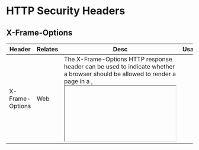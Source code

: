 # HTTP Security Headers
## X-Frame-Options
<table>
    <thead>
        <tr>
            <th>Header</th>
            <th>Relates</th>
            <th>Desc</th>
            <th>Usage</th>
            <th>Details</th>
        </tr>
    </thead>
    <tbody>
        <tr>
            <td rowspan=3>X-Frame-Options</td>
            <td rowspan=3>Web</td>
            <td rowspan=3>The X-Frame-Options HTTP response header can be used to indicate whether a browser should be allowed to render a page in a <frame>, <iframe>, <embed> or <object>. Sites can use this to avoid click-jacking attacks, by ensuring that their content is not embedded into other sites.</td>
            <td>X-Frame-Options: DENY</td>
            <td>No rendering within a frame.</td>
        </tr>
        <tr>
            <td>X-Frame-Options: SAMEORIGIN</td>
            <td>No rendering if origin mismatch.</td>
        </tr>
        <tr>
            <td>X-Frame-Options: ALLOW-FROM origin</td>
            <td>This is an obsolete directive. Modern browsers that encounter response headers with this directive will ignore the header completely. The Content-Security-Policy HTTP header has a frame-ancestors directive which you should use instead.</td>
        </tr>
        <tr colspan=5>
        <td>hede</td>
        </tr>
    </tbody>
</table>

<hr>

## CSP (Content Security Policy)
<table>
    <thead>
        <tr>
            <th>Header</th>
            <th>Relates</th>
            <th>Desc</th>
            <th>Usage</th>
            <th>Details</th>
        </tr>
    </thead>
    <tbody>
        <tr>
            <td rowspan=7>Content-Security-Policy</td>
            <td rowspan=7>Web</td>
            <td rowspan=7>Content Security Policy (CSP) is a security feature that is used to specify the origin of content that is allowed to be loaded on a website or in a web applications. It is an added layer of security that helps to detect and mitigate certain types of attacks, including Cross-Site Scripting (XSS) and data injection attacks. These attacks are used for everything from data theft to site defacement to distribution of malware.</td>
            <td>Content-Security-Policy: default-src 'self'</td>
            <td>Define loading policy for all resources type in case a resource type’s dedicated directive is not defined (fallback).</td>
        </tr>
        <tr>
            <td>Content-Security-Policy: default-src 'self' www.mydomain.com</td>
            <td>Define loading policy for all resources type in case a resource type’s dedicated directive is not defined (fallback).</td>
        </tr>
        <tr>
            <td>Content-Security-Policy: img-src *;</td>
            <td>Define from where the protected resource can load images.</td>
        </tr>
        <tr>
            <td>Content-Security-Policy: media-src www.mydomain.com;</td>
            <td>Define from where the protected resource can load video and audio.</td>
        </tr>
        <tr>
            <td>Content-Security-Policy: script-src www.mydomain.com;</td>
            <td>Define which scripts the protected resource can execute.</td>
        </tr>
        <tr>
            <td>Content-Security-Policy: frame-ancestors 'self' https://www.example.org;</td>
            <td>Define from where the protected resource can be embedded in frames.</td>
        </tr>
        <tr>
            <td>Content-Security-Policy: frame-ancestors 'self' https://mydomain.com https://example.com;</td>
            <td>Define from where the protected resource can be embedded in frames.</td>
        </tr>
    </tbody>
</table>

<hr>

## X-Content-Type-Options
<table>
    <thead>
        <tr>
            <th>Header</th>
            <th>Relates</th>
            <th>Desc</th>
            <th>Usage</th>
            <th>Details</th>
        </tr>
    </thead>
    <tbody>
        <tr>
            <td>X-Content-Type-Options</td>
            <td>Web</td>
            <td>Setting this header will prevent the browser from interpreting files as a different MIME type to what is specified in the Content-Type HTTP header (e.g. treating text/plain as text/css).</td>
            <td>X-Content-Type-Options: nosniff</td>
            <td>Will prevent the browser from MIME-sniffing a response away from the declared content-type.</td>
        </tr>
    </tbody>
</table>

<hr>

## Cross-Origin-Resource-Policy
<table>
    <thead>
        <tr>
            <th>Header</th>
            <th>Relates</th>
            <th>Desc</th>
            <th>Usage</th>
            <th>Details</th>
        </tr>
    </thead>
    <tbody>
        <tr>
            <td rowspan=3>Cross-Origin-Resource-Policy</td>
            <td rowspan=3>Web / API / Mobile</td>
            <td rowspan=3>This response header (also named CORP) allows to define a policy that lets web sites and applications opt in to protection against certain requests from other origins (such as those issued with elements like <script> and <img>), to mitigate speculative side-channel attacks.</td>
            <td>Cross-Origin-Resource-Policy: same-site</td>
            <td>Only requests from the same Site can read the resource.</td>
        </tr>
        <tr>
            <td>Cross-Origin-Resource-Policy: same-origin</td>
            <td>Only requests from the same Origin (i.e. scheme + host + port) can read the resource.</td>
        </tr>
        <tr>
            <td>Cross-Origin-Resource-Policy: cross-origin</td>
            <td>Requests from any Origin (both same-site and cross-site) can read the resource. Browsers are using this policy when an CORP header is not specified.</td>
        </tr>
    </tbody>
</table>

<hr>

## CORS (Cross Origin Resource Sharing)
<table>
    <thead>
        <tr>
            <th>Header</th>
            <th>Relates</th>
            <th>Desc</th>
            <th>Usage</th>
            <th>Details</th>
        </tr>
    </thead>
    <tbody>
        <tr>
            <td rowspan=5>Access-Control-*</td>
            <td rowspan=5>Web / API / Mobile</td>
            <td rowspan=5>Cross Origin Resource Sharing (CORS) is a mechanism that enables a web browser to perform cross-domain requests using the XMLHttpRequest (XHR) Level 2 (L2) API in a controlled manner. In the past, the XHR L1 API only allowed requests to be sent within the same origin as it was restricted by the Same Origin Policy (SOP).</td>
            <td>Access-Control-Allow-Origin: https://www.mydomain.com</td>
            <td>indicate which domains are allowed to read the response. Based on the CORS W3 Specification it is up to the client to determine and enforce the restriction of whether the client has access to the response data based on this header.</td>
        </tr>
        <tr>
            <td>Access-Control-Request-Method: POST</td>
            <td>Header is used when a browser performs a preflight OPTIONS request and lets the client indicate the request method of the final request.</td>
        </tr>
        <tr>
            <td>Access-Control-Allow-Method: POST</td>
            <td>Header used by the server to describe the methods the clients are allowed to use.</td>
        </tr>
        <tr>
            <td>Access-Control-Request-Max-Age: 86400</td>
            <td>Header determines the time a preflight request can be cached in the browser.</td>
        </tr>
        <tr>
            <td>Access-Control-Allow-Crerdentials: true</td>
            <td>This response header allows browsers to read the response when credentials are passed. When the header is sent, the web application must set an origin to the value of the Access-Control-Allow-Origin header.</td>
        </tr>
    </tbody>
</table>

<hr>

## HSTS (HTTP Strict Transport Security)
<table>
    <thead>
        <tr>
            <th>Header</th>
            <th>Relates</th>
            <th>Desc</th>
            <th>Usage</th>
            <th>Details</th>
        </tr>
    </thead>
    <tbody>
        <tr>
            <td rowspan=3>Strict-Transport-Security</td>
            <td rowspan=3>Web / API / Mobile</td>
            <td rowspan=3>HTTP Strict Transport Security (also named HSTS) is a web security policy mechanism which helps to protect websites against protocol downgrade attacks and cookie hijacking. It allows web servers to declare that web browsers (or other complying user agents) should only interact with it using secure HTTPS connections, and never via the insecure HTTP protocol.</td>
            <td>Strict-Transport-Security: max-age=31536000</td>
            <td>The time, in seconds, that the browser should remember that this site is only to be accessed using HTTPS.</td>
        </tr>
        <tr>
            <td>Strict-Transport-Security: max-age=31536000 ; includeSubDomains</td>
            <td>If this optional parameter is specified, this rule applies to all of the site’s subdomains as well.</td>
        </tr>
        <tr>
            <td>Strict-Transport-Security: max-age=31536000 ; includeSubDomains ; preload</td>
            <td>If this optional parameter is specified, its instruct the browser to always access the site using HTTPS because the site is included into Strict-Transport-Security preload list.</td>
        </tr>
    </tbody>
</table>

<hr>

## Referrer Policy
<table>
    <thead>
        <tr>
            <th>Header</th>
            <th>Relates</th>
            <th>Desc</th>
            <th>Usage</th>
            <th>Details</th>
        </tr>
    </thead>
    <tbody>
        <tr>
            <td rowspan=3>Referrer-Policy</td>
            <td rowspan=3>Web / API / Mobile</td>
            <td rowspan=3>The Referrer-Policy HTTP header governs which referrer information, sent in the Referer header, should be included with requests made.</td>
            <td>Referrer-Policy: no-referrer</td>
            <td>The Referer header will be omitted entirely. No referrer information is sent along with requests.</td>
        </tr>
        <tr>
            <td>Referrer-Policy: same-origin</td>
            <td>A referrer will be sent for same-site origins, but cross-origin requests will contain no referrer information.</td>
        </tr>
        <tr>
            <td>Referrer-Policy: origin-when-cross-origin</td>
            <td>Send a full URL when performing a same-origin request, but only send the origin of the document for other cases.</td>
        </tr>
    </tbody>
</table>

<hr>

## Cache-Control
<table>
    <thead>
        <tr>
            <th>Header</th>
            <th>Relates</th>
            <th>Desc</th>
            <th>Usage</th>
            <th>Details</th>
        </tr>
    </thead>
    <tbody>
        <tr>
            <td rowspan=3>Cache-Control</td>
            <td rowspan=3>Web / API / Mobile</td>
            <td rowspan=3>This header holds directives (instructions) for caching in both requests and responses. If a given directive is in a request, it does not mean this directive is in the response (source Mozilla MDN). Specify the capability of a resource to be cached is important to prevent exposure of information via the cache.</td>
            <td>Cache-Control: no-store, max-age=0</td>
            <td>The response may not be stored in any cache.</td>
        </tr>
        <tr>
            <td>Cache-Control: must-revalidate</td>
            <td>Indicates that once a resource becomes stale, caches do not use their stale copy without successful validation on the origin server.</td>
        </tr>
        <tr>
            <td>Cache-Control: private</td>
            <td>The response may be stored only by a browser’s cache, even if the response is normally non-cacheable.</td>
        </tr>
    </tbody>
</table>

